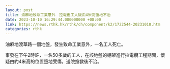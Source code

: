 ```yaml
---
layout: post
title: 油麻地致命工業意外　拉電纜工人疑由4米高墮地不治
date: 2023-10-10 16:29:44.000000000 +08:00
link: https://news.rthk.hk/rthk/ch/component/k2/1722544-20231010.htm
categories: rthk
---
```


油麻地渡華路一個地盤，發生致命工業意外，一名工人死亡。

事發在下午2時許，一名50多歲的工人，在該地盤的棚架進行拉電纜工程期間，懷疑由約4米高的位置墮地受傷，送院搶救後不治。
